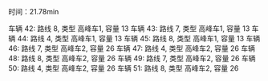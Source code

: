 时间：21.78min

车辆 42: 路线 8, 类型 高峰车1, 容量 13
车辆 43: 路线 7, 类型 高峰车1, 容量 13
车辆 44: 路线 4, 类型 高峰车1, 容量 13
车辆 45: 路线 8, 类型 高峰车1, 容量 13
车辆 46: 路线 7, 类型 高峰车2, 容量 26
车辆 47: 路线 4, 类型 高峰车2, 容量 26
车辆 48: 路线 8, 类型 高峰车2, 容量 26
车辆 49: 路线 7, 类型 高峰车2, 容量 26
车辆 50: 路线 4, 类型 高峰车2, 容量 26
车辆 51: 路线 8, 类型 高峰车2, 容量 26 